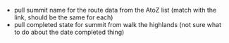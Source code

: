  - pull summit name for the route data from the AtoZ list (match with the link, should be the same for each)
 - pull completed state for summit from walk the highlands (not sure what to do about the date completed thing)
